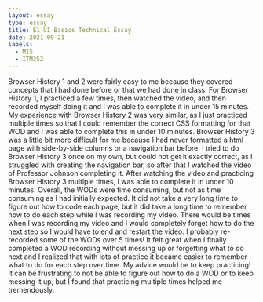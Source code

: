 ```yaml
---
layout: essay
type: essay
title: E1 UI Basics Technical Essay
date: 2021-09-21
labels:
  - MIS
  - ITM352
---
```


Browser History 1 and 2 were fairly easy to me because they covered concepts that I had done before or that we had done in class. For Browser History 1, I practiced a few times, then watched the video, and then recorded myself doing it and I was able to complete it in under 15 minutes. My experience with Browser History 2 was very similar, as I just practiced multiple times so that I could remember the correct CSS formatting for that WOD and I was able to complete this in under 10 minutes. Browser History 3 was a little bit more difficult for me because I had never formatted a html page with side-by-side columns or a navigation bar before. I tried to do Browser History 3 once on my own, but could not get it exactly correct, as I struggled with creating the navigation bar, so after that I watched the video of Professor Johnson completing it. After watching the video and practicing Browser History 3 multiple times, I was able to complete it in under 10 minutes. Overall, the WODs were time consuming, but not as time consuming as I had initially expected. It did not take a very long time to figure out how to code each page, but it did take a long time to remember how to do each step while I was recording my video. There would be times when I was recording my video and I would completely forget how to do the next step so I would have to end and restart the video. I probably re-recorded some of the WODs over 5 times! It felt great when I finally completed a WOD recording without messing up or forgetting what to do next and I realized that with lots of practice it became easier to remember what to do for each step over time. My advice would be to keep practicing! It can be frustrating to not be able to figure out how to do a WOD or to keep messing it up, but I found that practicing multiple times helped me tremendously.
